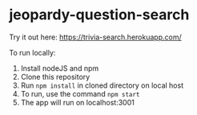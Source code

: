 # jeopardy-question-search
Try it out here: https://trivia-search.herokuapp.com/

To run locally:
1) Install nodeJS and npm
2) Clone this repository
3) Run `npm install` in cloned directory on local host
4) To run, use the command `npm start`
5) The app will run on localhost:3001

